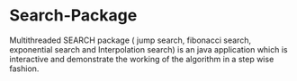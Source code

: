 # Search-Package
Multithreaded SEARCH package ( jump search, fibonacci search, exponential search and Interpolation search) is an java application which is interactive and demonstrate the working of the algorithm in a step wise fashion.
